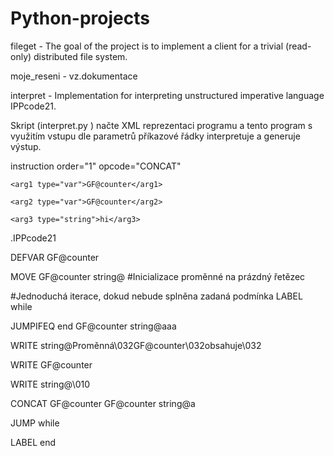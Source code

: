# Python-projects

fileget - The goal of the project is to implement a client for a trivial (read-only) distributed file system.

moje_reseni - vz.dokumentace

interpret - Implementation for interpreting unstructured imperative language IPPcode21.

Skript (interpret.py ) načte XML reprezentaci programu a tento program
s využitím vstupu dle parametrů příkazové řádky interpretuje a generuje výstup.


<?xml version="1.0" encoding="UTF-8"?>

<program language="IPPcode21">
  
  instruction order="1" opcode="CONCAT"
    
    <arg1 type="var">GF@counter</arg1>
    
    <arg2 type="var">GF@counter</arg2>
    
    <arg3 type="string">hi</arg3>
  
 </instruction>
 
</program>
         
.IPPcode21

DEFVAR GF@counter

MOVE GF@counter string@ #Inicializace proměnné na prázdný řetězec

#Jednoduchá iterace, dokud nebude splněna zadaná podmínka
LABEL while

JUMPIFEQ end GF@counter string@aaa

WRITE string@Proměnná\032GF@counter\032obsahuje\032

WRITE GF@counter

WRITE string@\010

CONCAT GF@counter GF@counter string@a

JUMP while

LABEL end
